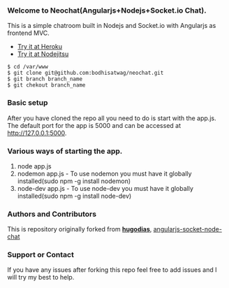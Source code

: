 ### Welcome to Neochat(Angularjs+Nodejs+Socket.io Chat).
This is a simple chatroom built in Nodejs and Socket.io with Angularjs as frontend MVC.

* [Try it at Heroku](http://neochat.herokuapp.com/)
* [Try it at Nodejitsu](http://neochat.nodejitsu.com/)

```
$ cd /var/www
$ git clone git@github.com:bodhisatwag/neochat.git
$ git branch branch_name
$ git chekout branch_name
```

### Basic setup
After you have cloned the repo all you need to do is start with the app.js. The default port for the app is 5000 and can be accessed at http://127.0.0.1:5000.

### Various ways of starting the app.
1. node app.js
2. nodemon app.js - To use nodemon you must have it globally installed(sudo npm -g install nodemon)
3. node-dev app.js - To use node-dev you must have it globally installed(sudo npm -g install node-dev)

### Authors and Contributors
This is repository originally forked from **[hugodias](https://github.com/hugodias)**, [angularjs-socket-node-chat](https://github.com/hugodias/angularjs-socket-node-chat)

### Support or Contact
If you have any issues after forking this repo feel free to add issues and I will try my best to help.
